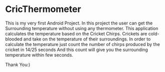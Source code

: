 # CricThermometer
This is my very first Android Project. In this project the user can get the Surrounding temperature without using any thermometer.
This application calculates the temperature based on the Cricket Chirps. 
Crickets are cold-blooded and take on the temperature of their surroundings. 
In order to calculate the temperature just count the number of chirps produced by the cricket in 14/25 seconds
And this count will give you the surrounding temperature within few seconds.

Thank You:)
